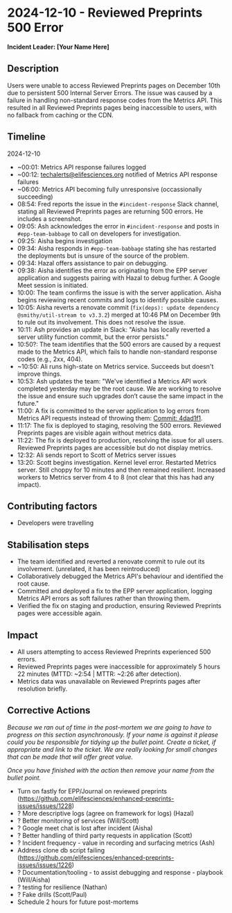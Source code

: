 # 2024-12-10 - Reviewed Preprints 500 Error

**Incident Leader: [Your Name Here]**

## Description

Users were unable to access Reviewed Preprints pages on December 10th due to persistent 500 Internal Server Errors. The issue was caused by a failure in handling non-standard response codes from the Metrics API. This resulted in all Reviewed Preprints pages being inaccessible to users, with no fallback from caching or the CDN.

## Timeline

2024-12-10

* ~00:01: Metrics API response failures logged
* ~00:12: techalerts@elifesciences.org notified of Metrics API response failures
* ~06:00: Metrics API becoming fully unresponsive (occassionally succeeding)
* 08:54: Fred reports the issue in the `#incident-response` Slack channel, stating all Reviewed Preprints pages are returning 500 errors. He includes a screenshot.
* 09:05: Ash acknowledges the error in `#incident-response` and posts in `#epp-team-babbage` to call on developers for investigation.
* 09:25: Aisha begins investigation
* 09:34: Aisha responds in `#epp-team-babbage` stating she has restarted the deployments but is unsure of the source of the problem.
* 09:34: Hazal offers assistance to pair on debugging.
* 09:38: Aisha identifies the error as originating from the EPP server application and suggests pairing with Hazal to debug further. A Google Meet session is initiated.
* 10:00: The team confirms the issue is with the server application. Aisha begins reviewing recent commits and logs to identify possible causes.
* 10:05: Aisha reverts a renovate commit (`fix(deps): update dependency @smithy/util-stream to v3.3.2`) merged at 10:46 PM on December 9th to rule out its involvement. This does not resolve the issue.
* 10:11: Ash provides an update in Slack: "Aisha has locally reverted a server utility function commit, but the error persists."
* 10:50?: The team identifies that the 500 errors are caused by a request made to the Metrics API, which fails to handle non-standard response codes (e.g., 2xx, 404).
* ~10:50: Ali runs high-state on Metrics service. Succeeds but doesn't improve things.
* 10:53: Ash updates the team: "We've identified a Metrics API work completed yesterday may be the root cause. We are working to resolve the issue and ensure such upgrades don’t cause the same impact in the future."
* 11:00: A fix is committed to the server application to log errors from Metrics API requests instead of throwing them: [Commit: 4dad1f1](https://github.com/elifesciences/enhanced-preprints-server/commit/4dad1f10622070fbefa6b42a3c4bca3dbdeac115).
* 11:17: The fix is deployed to staging, resolving the 500 errors. Reviewed Preprints pages are visible again without metrics data.
* 11:22: The fix is deployed to production, resolving the issue for all users. Reviewed Preprints pages are accessible but do not display metrics.
* 12:32: Ali sends report to Scott of Metrics server issues
* 13:20: Scott begins investigation. Kernel level error. Restarted Metrics server. Still choppy for 10 minutes and then remained resilient. Increased workers to Metrics server from 4 to 8 (not clear that this has had any impact).

## Contributing factors

* Developers were travelling

## Stabilisation steps

* The team identified and reverted a renovate commit to rule out its involvement. (unrelated, it has been reintroduced)
* Collaboratively debugged the Metrics API's behaviour and identified the root cause.
* Committed and deployed a fix to the EPP server application, logging Metrics API errors as soft failures rather than throwing them.
* Verified the fix on staging and production, ensuring Reviewed Preprints pages were accessible again.

## Impact

* All users attempting to access Reviewed Preprints experienced 500 errors.
* Reviewed Preprints pages were inaccessible for approximately 5 hours 22 minutes (MTTD: ~2:54 | MTTR: ~2:26 after detection).
* Metrics data was unavailable on Reviewed Preprints pages after resolution briefly.

## Corrective Actions

*Because we ran out of time in the post-mortem we are going to have to progress on this section asynchronously. If your name is against it please could you be responsible for tidying up the bullet point. Create a ticket, if appropriate and link to the ticket. We are really looking for small changes that can be made that will offer great value.*

*Once you have finished with the action then remove your name from the bullet point.*

* Turn on fastly for EPP/Journal on reviewed preprints (https://github.com/elifesciences/enhanced-preprints-issues/issues/1228)
* ? More descriptive logs (agree on framework for logs) (Hazal)
* ? Better monitoring of services (Will/Scott)
* ? Google meet chat is lost after incident (Aisha)
* ? Better handling of third party requests in application (Scott)
* ? Incident frequency - value in recording and surfacing metrics (Ash)
* Address clone db script failing (https://github.com/elifesciences/enhanced-preprints-issues/issues/1226)
* ? Documentation/tooling - to assist debugging and response - playbook (Will/Aisha)
* ? testing for resilience (Nathan)
* ? Fake drills (Scott/Paul)
* Schedule 2 hours for future post-mortems
